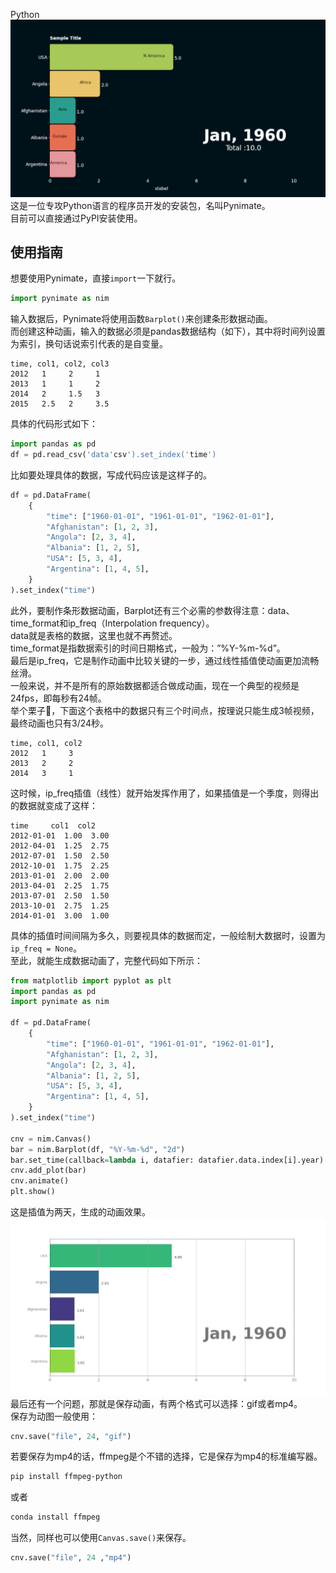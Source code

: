 Python<br />![](./img/1676171197483-f4aca66b-0acb-48dc-8d39-41010c73b881.gif)<br />这是一位专攻Python语言的程序员开发的安装包，名叫Pynimate。<br />目前可以直接通过PyPI安装使用。
<a name="t4bJS"></a>
## 使用指南
想要使用Pynimate，直接`import`一下就行。
```python
import pynimate as nim
```
输入数据后，Pynimate将使用函数`Barplot()`来创建条形数据动画。<br />而创建这种动画，输入的数据必须是pandas数据结构（如下），其中将时间列设置为索引，换句话说索引代表的是自变量。
```
time, col1, col2, col3
2012   1     2     1
2013   1     1     2
2014   2     1.5   3
2015   2.5   2     3.5
```
具体的代码形式如下：
```python
import pandas as pd
df = pd.read_csv('data'csv').set_index('time')
```
比如要处理具体的数据，写成代码应该是这样子的。
```python
df = pd.DataFrame(
    {
        "time": ["1960-01-01", "1961-01-01", "1962-01-01"],
        "Afghanistan": [1, 2, 3],
        "Angola": [2, 3, 4],
        "Albania": [1, 2, 5],
        "USA": [5, 3, 4],
        "Argentina": [1, 4, 5],
    }
).set_index("time")
```
此外，要制作条形数据动画，Barplot还有三个必需的参数得注意：data、time_format和ip_freq（Interpolation frequency）。<br />data就是表格的数据，这里也就不再赘述。<br />time_format是指数据索引的时间日期格式，一般为：”%Y-%m-%d”。<br />最后是ip_freq，它是制作动画中比较关键的一步，通过线性插值使动画更加流畅丝滑。<br />一般来说，并不是所有的原始数据都适合做成动画，现在一个典型的视频是24fps，即每秒有24帧。<br />举个栗子🌰，下面这个表格中的数据只有三个时间点，按理说只能生成3帧视频，最终动画也只有3/24秒。
```
time, col1, col2
2012   1     3  
2013   2     2   
2014   3     1
```
这时候，ip_freq插值（线性）就开始发挥作用了，如果插值是一个季度，则得出的数据就变成了这样：
```
time     col1  col2
2012-01-01  1.00  3.00
2012-04-01  1.25  2.75
2012-07-01  1.50  2.50
2012-10-01  1.75  2.25
2013-01-01  2.00  2.00
2013-04-01  2.25  1.75
2013-07-01  2.50  1.50
2013-10-01  2.75  1.25
2014-01-01  3.00  1.00
```
具体的插值时间间隔为多久，则要视具体的数据而定，一般绘制大数据时，设置为`ip_freq = None`。<br />至此，就能生成数据动画了，完整代码如下所示：
```python
from matplotlib import pyplot as plt
import pandas as pd
import pynimate as nim

df = pd.DataFrame(
    {
        "time": ["1960-01-01", "1961-01-01", "1962-01-01"],
        "Afghanistan": [1, 2, 3],
        "Angola": [2, 3, 4],
        "Albania": [1, 2, 5],
        "USA": [5, 3, 4],
        "Argentina": [1, 4, 5],
    }
).set_index("time")

cnv = nim.Canvas()
bar = nim.Barplot(df, "%Y-%m-%d", "2d")
bar.set_time(callback=lambda i, datafier: datafier.data.index[i].year)
cnv.add_plot(bar)
cnv.animate()
plt.show()
```
这是插值为两天，生成的动画效果。<br />![](./img/1676171182454-e06de51a-fada-4392-87a0-c867beedaff5.gif)<br />最后还有一个问题，那就是保存动画，有两个格式可以选择：gif或者mp4。<br />保存为动图一般使用：
```python
cnv.save("file", 24, "gif")
```
若要保存为mp4的话，ffmpeg是个不错的选择，它是保存为mp4的标准编写器。
```bash
pip install ffmpeg-python
```
或者
```bash
conda install ffmpeg
```
当然，同样也可以使用`Canvas.save()`来保存。
```python
cnv.save("file", 24 ,"mp4")
```
